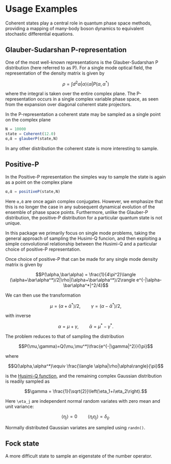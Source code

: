# Usage Examples

Coherent states play a central role in quantum phase space methods, providing a mapping of many-body boson dynamics to equivalent stochastic differential equations.

## Glauber-Sudarshan P-representation
One of the most well-known representations is the Glauber-Sudarshan P distribution (here referred to as P). For a single mode optical field, the representation of the density matrix is given by

```math
\rho = \int d^2\alpha |\alpha\rangle\langle\alpha|P(\alpha,\alpha^*)
```
where the integral is taken over the entire complex plane. The P-representation occurs in a single complex variable phase space, as seen from the expansion over diagonal coherent state projectors.

In the P-representation a coherent state may be sampled as a single point on the complex plane

```julia
N = 10000
state = Coherent(12.0)
α,ᾱ = glauberP(state,N)
```

In any other distribution the coherent state is more interesting to sample.

## Positive-P
In the Positive-P representation the simples way to sample the state is again as a point on the complex plane

```julia
α,ᾱ = positiveP(state,N)
```

Here ``α,ᾱ`` are once again complex conjugates.
However, we emphasize that this is no longer the case in any subsequent dynamical evolution of the ensemble of phase space points. Furthermore, unlike the Glauber-P distribution, the positive-P distribution for a particular quantum state is not unique.

In this package we primarily focus on single mode problems, taking the general approach of sampling the Husimi-Q funcion, and then exploiting a simple convolutional relationship between the Husimi-Q and a particular choice of positive-P representation.

Once choice of positive-P that can be made for any single mode density matrix is given by
```math
P(\alpha,\bar\alpha) = \frac{1}{4\pi^2}\langle (\alpha+\bar\alpha^*)/2|\rho|(\alpha+\bar\alpha^*)/2\rangle e^{-|\alpha-\bar\alpha^*|^2/4}
```
We can then use the transformation
```math
\mu = (\alpha+\bar\alpha^*)/2,\quad\quad\gamma = (\alpha-\bar\alpha^*)/2,
```
with inverse
```math
\alpha = \mu + \gamma,\quad\quad \bar\alpha = \mu^* - \gamma^*.
```
The problem reduces to that of sampling the  distribution
```math
P(\mu,\gamma)=Q(\mu,\mu^*)\frac{e^{-|\gamma|^2}}{\pi}
```
where
```math
Q(\alpha,\alpha^*)\equiv \frac{\langle \alpha|\rho|\alpha\rangle}{\pi}
```
is the [Husimi-Q function](https://en.wikipedia.org/wiki/Husimi_Q_representation), and the remaining complex Gaussian distribution is readily sampled as
```math
\gamma = \frac{1}{\sqrt{2}}\left(\eta_1+i\eta_2\right).
```
Here ``\eta_j`` are independent normal random variates with zero mean and unit variance:

```math
\langle \eta_j \rangle = 0\quad\quad \langle \eta_i\eta_j\rangle =\delta_{ij}.
```
Normally distributed Gaussian variates are sampled using `randn()`.
## Fock state
A more difficult state to sample an eigenstate of the number operator.
